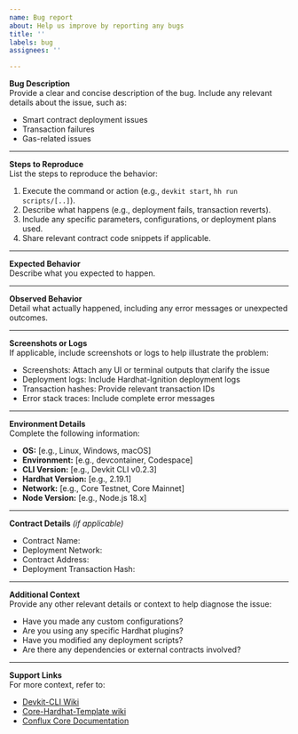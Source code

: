 ```yaml
---
name: Bug report
about: Help us improve by reporting any bugs
title: ''
labels: bug
assignees: ''

---
```


**Bug Description**  
Provide a clear and concise description of the bug. Include any relevant details about the issue, such as:
- Smart contract deployment issues
- Transaction failures
- Gas-related issues

---

**Steps to Reproduce**  
List the steps to reproduce the behavior:  
1. Execute the command or action (e.g., `devkit start`, `hh run scripts/[..]`).  
2. Describe what happens (e.g., deployment fails, transaction reverts).  
3. Include any specific parameters, configurations, or deployment plans used.
4. Share relevant contract code snippets if applicable.

---

**Expected Behavior**  
Describe what you expected to happen.  

---

**Observed Behavior**  
Detail what actually happened, including any error messages or unexpected outcomes.  

---

**Screenshots or Logs**  
If applicable, include screenshots or logs to help illustrate the problem:  
- Screenshots: Attach any UI or terminal outputs that clarify the issue
- Deployment logs: Include Hardhat-Ignition deployment logs
- Transaction hashes: Provide relevant transaction IDs
- Error stack traces: Include complete error messages

---

**Environment Details**  
Complete the following information:  
- **OS:** [e.g., Linux, Windows, macOS]  
- **Environment:** [e.g., devcontainer, Codespace]  
- **CLI Version:** [e.g., Devkit CLI v0.2.3]  
- **Hardhat Version:** [e.g., 2.19.1]
- **Network:** [e.g., Core Testnet, Core Mainnet]
- **Node Version:** [e.g., Node.js 18.x]

---

**Contract Details** *(if applicable)*
- Contract Name:
- Deployment Network:
- Contract Address:
- Deployment Transaction Hash:

---

**Additional Context**  
Provide any other relevant details or context to help diagnose the issue:  
- Have you made any custom configurations?
- Are you using any specific Hardhat plugins?
- Have you modified any deployment scripts?
- Are there any dependencies or external contracts involved?

---

**Support Links**  
For more context, refer to:  
- [Devkit-CLI Wiki](https://github.com/cfxdevkit/deno-cli/wiki)  
- [Core-Hardhat-Template wiki](https://github.com/cfxdevkit/core-hardhat-template/wiki)
- [Conflux Core Documentation](https://doc.confluxnetwork.org/docs/core/Overview)  
